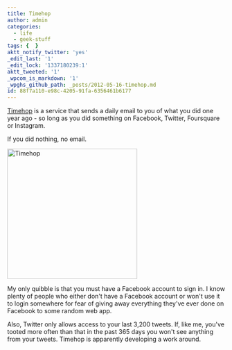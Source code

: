 ```yaml
---
title: Timehop
author: admin
categories:
  - life
  - geek-stuff
tags: {  }
aktt_notify_twitter: 'yes'
_edit_last: '1'
_edit_lock: '1337180239:1'
aktt_tweeted: '1'
_wpcom_is_markdown: '1'
_wpghs_github_path: _posts/2012-05-16-timehop.md
id: 88f7a110-e98c-4205-91fa-6356461b6177
---
```

<p><a href="http://timehop.com">Timehop</a> is a service that sends a daily email to you of what you did one year ago - so long as you did something on Facebook, Twitter, Foursquare or Instagram.</p>
<p>If you did nothing, no email.</p>
<p><a href="https://chrisenns.com/wp-content/uploads/2012/05/Timehop.png"><img src="https://chrisenns.com/wp-content/uploads/2012/05/Timehop-300x300.png" alt="Timehop" title="Timehop" width="300" height="300" class="aligncenter size-medium wp-image-20405" /></a></p>
<p>My only quibble is that you must have a Facebook account to sign in. I know plenty of people who either don't have a Facebook account or won't use it to login somewhere for fear of giving away everything they've ever done on Facebook to some random web app.</p>
<p>Also, Twitter only allows access to your last 3,200 tweets. If, like me, you've tooted more often than that in the past 365 days you won't see anything from your tweets. Timehop is apparently developing a work around.</p>
